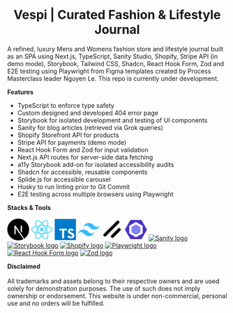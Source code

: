 <div align="center">

<h1>Vespi | Curated Fashion & Lifestyle Journal</h1>

</div>

A refined, luxury Mens and Womens fashion store and lifestyle journal built as an SPA using Next.js, TypeScript, Sanity Studio, Shopify, Stripe API (in demo mode), Storybook, Tailwind CSS, Shadcn, React Hook Form, Zod and E2E testing using Playwright from Figma templates created by Process Masterclass leader Nguyen Le. This repo is currently under development.

<strong>Features</strong>
 - TypeScript to enforce type safety
 - Custom designed and developed 404 error page
 - Storybook for isolated development and testing of UI components
 - Sanity for blog articles (retrieved via Grok queries)
 - Shopify Storefront API for products
 - Stripe API for payments (demo mode)
 - React Hook Form and Zod for input validation
 - Next.js API routes for server-side data fetching
 - a11y Storybook add-on for isolated accessibility audits
 - Shadcn for accessible, reusable components
 - Splide.js for accessible carousel
 - Husky to run linting prior to Git Commit
 - E2E testing across multiple browsers using Playwright

<strong>Stacks & Tools</strong>
<br>
<br>
<a target="_blank" rel="noopener noreferrer" href="https://github.com/devicons/devicon/blob/master/icons/nextjs/nextjs-original.svg"><img src="https://github.com/devicons/devicon/blob/master/icons/nextjs/nextjs-original.svg" alt="nextjs logo" width="50" height="50" style="max-width:100%;"></a>
<a target="_blank" rel="noopener noreferrer" href="https://github.com/devicons/devicon/blob/master/icons/react/react-original.svg"><img src="https://github.com/devicons/devicon/blob/master/icons/react/react-original.svg" alt="react logo" width="50" height="50" style="max-width:100%;"></a>
<a target="_blank" rel="noopener noreferrer" href="https://github.com/devicons/devicon/blob/master/icons/typescript/typescript-original.svg"><img src="https://github.com/devicons/devicon/blob/master/icons/typescript/typescript-original.svg" alt="TypeScript logo" width="50" height="50" style="max-width:100%;"></a>
<a target="_blank" rel="noopener noreferrer" href="https://github.com/devicons/devicon/blob/master/icons/tailwindcss/tailwindcss-plain.svg"><img src="https://github.com/devicons/devicon/blob/master/icons/tailwindcss/tailwindcss-plain.svg" alt="Tailwind logo" width="50" height="50" style="max-width:100%;"></a>
<a target="_blank" rel="noopener noreferrer" href="https://github.com/shadcn-ui/ui/blob/main/apps/www/public/favicon-32x32.png"><img src="https://github.com/shadcn-ui/ui/blob/main/apps/www/public/favicon-32x32.png" alt="Shadcn logo" width="50" height="50" style="max-width:100%;"></a>
<a target="_blank" rel="noopener noreferrer" href="https://github.com/devicons/devicon/blob/master/icons/eslint/eslint-original.svg"><img src="https://github.com/devicons/devicon/blob/master/icons/eslint/eslint-original.svg" alt="ES Lint logo" width="50" height="50" style="max-width:100%;"></a>
<a target="_blank" rel="noopener noreferrer" href="https://s3.amazonaws.com/quiin/vendors/logos/000/166/835/original/sanity-logo-jamstack-conf_-_Knut_Melv%C3%A6r.png?1601654357"><img src="https://s3.amazonaws.com/quiin/vendors/logos/000/166/835/original/sanity-logo-jamstack-conf_-_Knut_Melv%C3%A6r.png?1601654357" alt="Sanity logo" width="50" height="50" style="max-width:100%;"></a>
<a target="_blank" rel="noopener noreferrer" href="https://github.com/storybookjs/brand/blob/main/icon/icon-storybook-default.svg"><img src="https://github.com/storybookjs/brand/blob/main/icon/icon-storybook-default.svg" alt="Storybook logo" width="50" height="50" style="max-width:100%;"></a>
<a target="_blank" rel="noopener noreferrer" href="https://cdn.shopify.com/shopifycloud/brochure/assets/brand-assets/shopify-logo-shopping-bag-full-color-66166b2e55d67988b56b4bd28b63c271e2b9713358cb723070a92bde17ad7d63.svg"><img src="https://cdn.shopify.com/shopifycloud/brochure/assets/brand-assets/shopify-logo-shopping-bag-full-color-66166b2e55d67988b56b4bd28b63c271e2b9713358cb723070a92bde17ad7d63.svg" alt="Shopify logo" width="50" height="50" style="max-width:100%;"></a>
<a target="_blank" rel="noopener noreferrer" href="https://playwright.dev/img/playwright-logo.svg"><img src="https://playwright.dev/img/playwright-logo.svg" alt="Playwright logo" width="50" height="50" style="max-width:100%;"></a>
<a target="_blank" rel="noopener noreferrer" href="https://avatars.githubusercontent.com/u/53986236?s=280&v=4"><img src="https://avatars.githubusercontent.com/u/53986236?s=280&v=4" alt="React Hook Form logo" width="50" height="50" style="max-width:100%;"></a>
<a target="_blank" rel="noopener noreferrer" href="https://zod.dev/logo.svg"><img src="https://zod.dev/logo.svg" alt="Zod logo" width="50" height="50" style="max-width:100%;"></a>

<strong>Disclaimed</strong>
<br>
<br>
All trademarks and assets belong to their respective owners and are used solely for demonstration purposes. The use of such does not imply ownership or endorsement. This website is under non-commercial, personal use and no orders will be fulfilled.